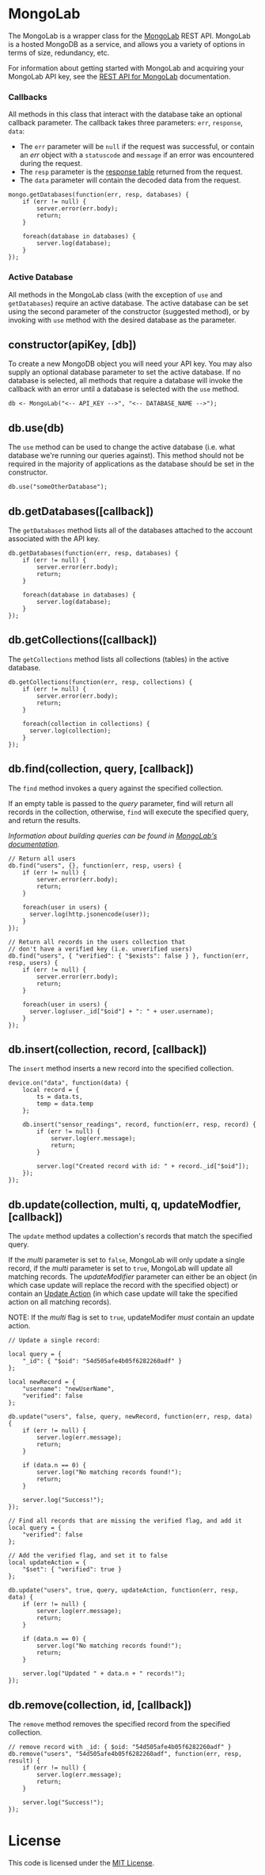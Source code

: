 # MongoLab
The MongoLab is a wrapper class for the [MongoLab](mongolab.com) REST API. MongoLab is a hosted MongoDB as a service, and allows you a variety of options in terms of size, redundancy, etc.

For information about getting started with MongoLab and acquiring your MongoLab API key, see the [REST API for MongoLab](http://docs.mongolab.com/restapi/) documentation.

### Callbacks

All methods in this class that interact with the database take an optional callback parameter. The callback takes three parameters: `err`, `response`, `data`:

- The `err` parameter will be `null` if the request was successful, or contain an *err* object with a `statuscode` and `message` if an error was encountered during the request.
- The `resp` parameter is the [response table](https://electricimp.com/docs/api/httprequest/sendasync/) returned from the request.
- The `data` parameter will contain the decoded data from the request.

```squirrel
mongo.getDatabases(function(err, resp, databases) {
    if (err != null) {
        server.error(err.body);
        return;
    }

    foreach(database in databases) {
        server.log(database);
    }
});
```

### Active Database

All methods in the MongoLab class (with the exception of `use` and `getDatabases`) require an active database. The active database can be set using the second parameter of the constructor (suggested method), or by invoking with `use` method with the desired database as the parameter.

## constructor(apiKey, [db])
To create a new MongoDB object you will need your API key. You may also supply an optional database parameter to set the active database. If no database is selected, all methods that require a database will invoke the callback with an error until a database is selected with the `use` method.

```squirrel
db <- MongoLab("<-- API_KEY -->", "<-- DATABASE_NAME -->");
```

## db.use(db)
The `use` method can be used to change the active database (i.e. what database we're running our queries against). This method should not be required in the majority of applications as the database should be set in the constructor.

```squirrel
db.use("someOtherDatabase");
```

## db.getDatabases([callback])
The `getDatabases` method lists all of the databases attached to the account associated with the API key.

```squirrel
db.getDatabases(function(err, resp, databases) {
    if (err != null) {
        server.error(err.body);
        return;
    }

    foreach(database in databases) {
        server.log(database);
    }
});
```

## db.getCollections([callback])
The `getCollections` method lists all collections (tables) in the active database.

```squirrel
db.getCollections(function(err, resp, collections) {
    if (err != null) {
        server.error(err.body);
        return;
    }

    foreach(collection in collections) {
      server.log(collection);
    }
});
```

## db.find(collection, query, [callback])
The `find` method invokes a query against the specified collection.

If an empty table is passed to the *query* parameter, find will return all records in the collection, otherwise, `find` will execute the specified query, and return the results.

*Information about building queries can be found in [MongoLab's documentation](http://docs.mongodb.org/v2.6/reference/operator/query/).*

```squirrel
// Return all users
db.find("users", {}, function(err, resp, users) {
    if (err != null) {
        server.error(err.body);
        return;
    }

    foreach(user in users) {
      server.log(http.jsonencode(user));
    }
});
```

```squirrel
// Return all records in the users collection that
// don't have a verified key (i.e. unverified users)
db.find("users", { "verified": { "$exists": false } }, function(err, resp, users) {
    if (err != null) {
        server.error(err.body);
        return;
    }

    foreach(user in users) {
      server.log(user._id["$oid"] + ": " + user.username);
    }
});
```

## db.insert(collection, record, [callback])
The `insert` method inserts a new record into the specified collection.

```squirrel
device.on("data", function(data) {
    local record = {
        ts = data.ts,
        temp = data.temp
    };

    db.insert("sensor_readings", record, function(err, resp, record) {
        if (err != null) {
            server.log(err.message);
            return;
        }

        server.log("Created record with id: " + record._id["$oid"]);
    });
});
```

## db.update(collection, multi, q, updateModfier, [callback])
The `update` method updates a collection's records that match the specified query.

If the *multi* parameter is set to `false`, MongoLab will only update a single record, if the *multi* parameter is set to `true`, MongoLab will update all matching records. The *updateModifier* parameter can either be an object (in which case update will replace the record with the specified object) or contain an [Update Action](http://docs.mongodb.org/v2.6/reference/method/db.collection.update/#update-method-examples) (in which case update will take the specified action on all matching records).

NOTE: If the *multi* flag is set to `true`, updateModifer *must* contain an update action.

```squirrel
// Update a single record:

local query = {
    "_id": { "$oid": "54d505afe4b05f6282260adf" }
};

local newRecord = {
    "username": "newUserName",
    "verified": false
};

db.update("users", false, query, newRecord, function(err, resp, data) {
    if (err != null) {
        server.log(err.message);
        return;
    }

    if (data.n == 0) {
        server.log("No matching records found!");
        return;
    }

    server.log("Success!");
});
```

```squirrel
// Find all records that are missing the verified flag, and add it
local query = {
    "verified": false
};

// Add the verified flag, and set it to false
local updateAction = {
    "$set": { "verified": true }
};

db.update("users", true, query, updateAction, function(err, resp, data) {
    if (err != null) {
        server.log(err.message);
        return;
    }

    if (data.n == 0) {
        server.log("No matching records found!");
        return;
    }

    server.log("Updated " + data.n + " records!");
});
```

## db.remove(collection, id, [callback])
The `remove` method removes the specified record from the specified collection.

```squirrel
// remove record with _id: { $oid: "54d505afe4b05f6282260adf" }
db.remove("users", "54d505afe4b05f6282260adf", function(err, resp, result) {
    if (err != null) {
        server.log(err.message);
        return;
    }

    server.log("Success!");
});
```

# License
This code is licensed under the [MIT License](./LICENSE).
